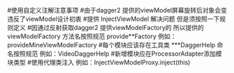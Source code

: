 #使用自定义注解注意事项
#由于dagger2 提供的viewModel屏幕旋转后对象会变 违反了viewModel设计初衷
#提供 InjectViewModel 解决问题 但是须按照一下规则定义
#因通过反射获取dagger2 提供viewModelFactory的 所以提供的viewModelFactory 方法名按照规范 provide**Factory 例如：provideMineViewModelFactory
#每个模块应该存在工具类 ***DaggerHelp 命名按照规范 例如：VideoDaggerHelp
#新增模块应在ProcessorAdapter添加模块类型
#使用代理类注入 例如：InjectViewModelProxy.inject(this)
